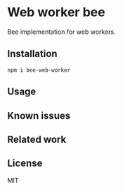 # Web worker bee

Bee implementation for web workers.

## Installation

```
npm i bee-web-worker
```

## Usage

## Known issues

## Related work

## License

MIT
